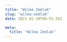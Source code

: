 ```yaml
---
title: "Wilma Zemlak"
slug: "wilma-zemlak"
date: 2021-02-20T06:51:35Z

meta:
  title: "Wilma Zemlak"
---
```



